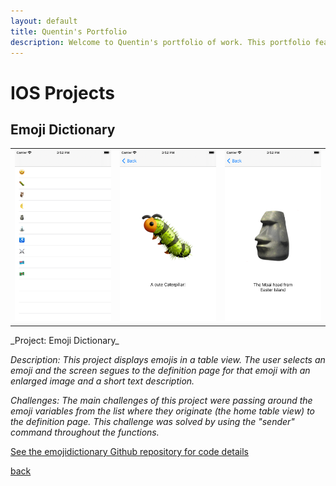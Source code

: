 ```yaml
---
layout: default
title: Quentin's Portfolio
description: Welcome to Quentin's portfolio of work. This portfolio features IOS and MacOS projects that I've successfully developed.
---
```


# IOS Projects

## Emoji Dictionary
<table><tr>
<td> <img src="emoji_home.png" alt="Drawing" style="width: 250px;"/> </td>
<td> <img src="bug_pic.png" alt="Drawing" style="width: 250px;"/> </td>
<td> <img src="rock_pic.png" alt="Drawing" style="width: 250px;"/> </td>
</tr></table>
_Project: Emoji Dictionary_

_Description: This project displays emojis in a table view. The user selects an emoji and the screen segues to the definition page for that emoji with an enlarged image and a short text description._

_Challenges: The main challenges of this project were passing around the emoji variables from the list where they originate (the home table view) to the definition page. This challenge was solved by using the "sender" command throughout the functions._

<a href="https://github.com/qikuta/emojidictionary">See the emojidictionary Github repository for code details</a>


[back](./)
